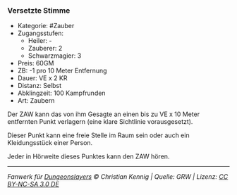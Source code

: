 ### Versetzte Stimme

- Kategorie: #Zauber
- Zugangsstufen:
  - Heiler: -
  - Zauberer: 2
  - Schwarzmagier: 3
- Preis: 60GM
- ZB: -1 pro 10 Meter Entfernung
- Dauer: VE x 2 KR
- Distanz: Selbst
- Abklingzeit: 100 Kampfrunden
- Art: Zaubern

Der ZAW kann das von ihm Gesagte an einen bis zu VE x 10 Meter entfernten Punkt verlagern (eine klare Sichtlinie vorausgesetzt).

Dieser Punkt kann eine freie Stelle im Raum sein oder auch ein Kleidungsstück einer Person.

Jeder in Hörweite dieses Punktes kann den ZAW hören.

---

_Fanwerk für [Dungeonslayers](https://www.dungeonslayers.net/) © Christian Kennig | Quelle: GRW | Lizenz: [CC BY-NC-SA 3.0 DE](https://creativecommons.org/licenses/by-nc-sa/3.0/de/)_
